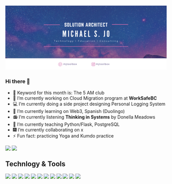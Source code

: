 [![Header](https://github.com/mjtoolbox/mjtoolbox/blob/main/githubimg2.png "Header")](https://mjtoolbox.wordpress.com/)

### Hi there 👋
- 🔑 Keyword for this month is: The 5 AM club
- 🔭 I’m currently working on Cloud Migration program at **WorkSafeBC**
- 💻 I’m currently doing a side project designing Personal Logging System
- 🌱 I’m currently learning on Web3, Spanish (Duolingo)
- 📻 I’m currently listening **Thinking in Systems** by Donella Meadows
- 📝 I’m currently teaching Python/Flask, PostgreSQL
- 🎆 I’m currently collaborating on x
- ⚡ Fun fact: practicing Yoga and Kumdo practice

<img align="center" src="https://github-readme-stats.vercel.app/api/top-langs/?username=mjtoolbox&langs_count=10&hide=html"/>
<img align="center" src="https://github-readme-stats.vercel.app/api?username=mjtoolbox&theme=dracula" />


## Technlogy & Tools
![](https://img.shields.io/badge/Code-Java-informational?style=flat&logoColor=white&color=2bbc8a)
![](https://img.shields.io/badge/Code-Javascript-informational?style=flat&logoColor=white&color=2bbc8a)
![](https://img.shields.io/badge/Code-Python-informational?style=flat&logoColor=white&color=2bbc8a)
![](https://img.shields.io/badge/Frame-Spring-informational?style=flat&logoColor=white&color=2bbc8a)
![](https://img.shields.io/badge/Frame-React-informational?style=flat&logoColor=white&color=2bbc8a)
![](https://img.shields.io/badge/Frame-ReactNative-informational?style=flat&logoColor=white&color=2bbc8a)
![](https://img.shields.io/badge/Frame-Flask-informational?style=flat&logoColor=white&color=2bbc8a)
![](https://img.shields.io/badge/Tool-Docker-informational?style=flat&logoColor=white&color=2bbc8a)
![](https://img.shields.io/badge/DB-PostgreSQL-informational?style=flat&logoColor=white&color=2bbc8a)
![](https://img.shields.io/badge/DB-MongoDB-informational?style=flat&logoColor=white&color=2bbc8a)
![](https://img.shields.io/badge/Cloud-Azure-informational?style=flat&logoColor=white&color=2bbc8a)
![](https://img.shields.io/badge/Cloud-Heroku-informational?style=flat&logoColor=white&color=2bbc8a)


